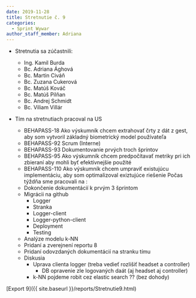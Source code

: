 ```yaml
---
date: 2019-11-28
title: Stretnutie č. 9
categories:
  - Sprint Wywar
author_staff_member: Adriana
---
```

- Stretnutia sa zúčastnili:
    - Ing. Kamil Burda
    - Bc. Adriana Ághová
    - Bc. Martin Civáň
    - Bc. Zuzana Cukerová
    - Bc. Matúš Kováč
    - Bc. Matúš Pilňan
    - Bc. Andrej Schmidt
    - Bc. Viliam Villár

- Tím na stretnutiach pracoval na US
    - BEHAPASS-18 Ako výskumník chcem extrahovať črty z dát z gest, aby som vytvoril základný biometrický model používateľa
    - BEHAPASS-92 Scrum (Interne)
    - BEHAPASS-93 Dokumentovanie prvých troch šprintov
    - BEHAPASS-95 Ako výskumník chcem predpočítavať metriky pri ich zbieraní aby mohli byť efektívnejšie použité
    - BEHAPASS-110 Ako výskumník chcem umpraviť existujúcu implementáciu, aby som optimalizoval exiztujúce riešenie
Počas týždňa sme pracovali na :
    - Dokončenie dokumentácií k prvým 3 šprintom 
    - Migrácii na github
        - Logger
        - Stranka
        - Logger-client
        - Logger-python-client
        - Deployment
        - Testing 
    - Analýze modelu k-NN
    - Pridaní a zverejnení reportu 8 
	- Pridaní odovzdaných dokumentácií na stranku tímu
    - Diskusia
        - Uprava clienta logger (treba vedieť rozlišiť headset a controller)
            - DB opravenie zle logovaných daát (aj headset aj controller)
        - k-NN pojdeme robit cez elastic search ?? (bez dohody)


[Export 9]({{ site.baseurl }}/reports/Stretnutie9.html)